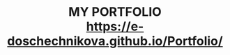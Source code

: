 
<div align="center"> 

# MY PORTFOLIO </br> https://e-doschechnikova.github.io/Portfolio/
</div>


